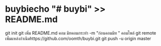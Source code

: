 # buybiecho "# buybi" >> README.md 
git init 
git เพิ่ม README.md 
คอม
มิทคอมกระทำ -m "ก่อนคอมมิท
" คอมไพล์ git remote เพิ่มแหล่งกำเนิดhttps://github.com/oomth/buybi.git git push -u origin master
